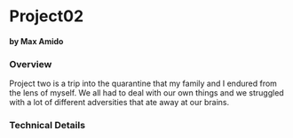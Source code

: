 # Project02
#### by Max Amido

### Overview
Project two is a trip into the quarantine that my family and I endured from the lens of myself. We all had to deal with our own things and we struggled with a lot of different adversities that ate away at our brains. 

### Technical Details
